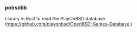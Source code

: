 ### pobsdlib
Library in Rust to read the PlayOnBSD database 
(https://github.com/playonbsd/OpenBSD-Games-Database.)


